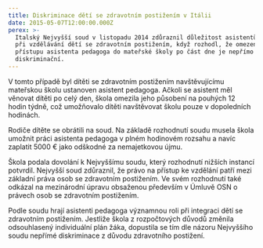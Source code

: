 ```yaml
---
title: Diskriminace dětí se zdravotním postižením v Itálii
date: 2015-05-07T12:00:00.000Z
perex: >-
  Italský Nejvyšší soud v listopadu 2014 zdůraznil důležitost asistentů pedagoga
  při vzdělávání dětí se zdravotním postižením, když rozhodl, že omezení
  přístupu asistenta pedagoga do mateřské školy po část dne je nepřímo
  diskriminační.
---
```




V tomto případě byl dítěti se zdravotním postižením navštěvujícímu mateřskou školu ustanoven asistent pedagoga. Ačkoli se asistent měl věnovat dítěti po celý den, škola omezila jeho působení na pouhých 12 hodin týdně, což umožňovalo dítěti navštěvovat školu pouze v dopoledních hodinách.



Rodiče dítěte se obrátili na soud. Na základě rozhodnutí soudu musela škola umožnit práci asistenta pedagoga v plném hodinovém rozsahu a navíc zaplatit 5000 € jako odškodné za nemajetkovou újmu.



Škola podala dovolání k Nejvyššímu soudu, který rozhodnutí nižších instancí potvrdil. Nejvyšší soud zdůraznil, že právo na přístup ke vzdělání patří mezi základní práva osob se zdravotním postižením. Ve svém rozhodnutí také odkázal na mezinárodní úpravu obsaženou především v Úmluvě OSN o právech osob se zdravotním postižením.



Podle soudu hrají asistenti pedagoga významnou roli při integraci dětí se zdravotním postižením. Jestliže škola z rozpočtových důvodů změnila odsouhlasený individuální plán žáka, dopustila se tím dle názoru Nejvyššího soudu nepřímé diskriminace z důvodu zdravotního postižení.


